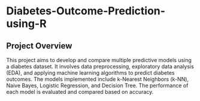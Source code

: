 # Diabetes-Outcome-Prediction-using-R
## Project Overview
This project aims to develop and compare multiple predictive models using a diabetes dataset. It involves data preprocessing, exploratory data analysis (EDA), and applying machine learning algorithms to predict diabetes outcomes. The models implemented include k-Nearest Neighbors (k-NN), Naive Bayes, Logistic Regression, and Decision Tree. The performance of each model is evaluated and compared based on accuracy.
